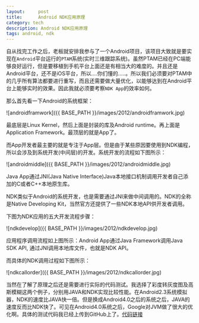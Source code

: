 ```yaml
---
layout:     post
title:      Android NDK应用原理
category: tech
description: Android NDK应用原理
tags: android, ndk
---
```


自从找完工作之后，老板就安排我参与了一个Android项目，该项目大致就是要实现在`Android`平台运行的`PTAM`系统(实时三维跟踪系统)。虽然PTAM已经在PC端能够良好运行，但是要移植到手机平台上面还是有相当大的难度的。并且还是Android平台，还不是iOS平台，所以....你们懂的.....。所以我们必须要对PTAM中的几乎所有算法都要进行重写，而且还需要做大量优化，以能够达到在Android平台上能够实时的效果。因此我就必须要考察`NDK App`的效率如何。

那么首先看一下Android的系统框架：

![androidframwork]({{ BASE_PATH }}/images/2012/androidframwork.jpg)
 
最底层是Linux Kernel，然后上面是封装的库及Android runtime。再上面是Application Framework。最顶层的就是App了。

而App开发者最主要的就是专注于App层。但是由于某些原因要使用到NDK编程，所以会涉及到系统开发(中间层)的开发。系统开发的流程如下图所示：

![androidmiddle]({{ BASE_PATH }}/images/2012/androidmiddle.jpg)

Java App通过JNI(Java Native Interface)Java本地接口机制调用开发者自己添加的C或者C++本地原生库。

NDK类似于Android的系统开发，也是需要通过JNI来做中间调用的。NDK的全称是Native Developing Kit，当然官方还提供了一些NDK本地API供开发者调用。

下图为NDK应用的五大开发流程步骤：

![ndkdevelop]({{ BASE_PATH }}/images/2012/ndkdevelop.jpg)

应用程序调用流程如上图所示：Android App通过Java Framework调用Java SDK API, 通过JNI调用本地库文件，也就是NDK API。

而具体的NDK调用过程如下图所示：

![ndkcallorder]({{ BASE_PATH }}/images/2012/ndkcallorder.jpg)

当然在了解了原理之后还是需要进行实际的代码测试。我选择了彩度转灰度图及高斯模糊这两个例子，分别用JAVA和NDK实现比较性能。在Android2.3系统模拟器，NDK的速度比JAVA快一倍。但是换成Android4.0之后的系统之后，JAVA的速度反而比NDK快了。可见在Android4.0系统之后，Google对JVM做了很大的优化啊。具体的测试代码我已经上传到GitHub上了。[代码链接](https://github.com/shihongzhi/NDKSpeed)